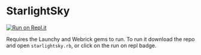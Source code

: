 # StarlightSky
[![Run on Repl.it](https://repl.it/badge/github/Daniel-Bradbury/StarlightSky)](https://starlightsky.danielbradbury1.repl.run/)

Requires the Launchy and Webrick gems to run.
To run it download the repo and open `starlightsky.rb`, or click on the run on repl badge.
